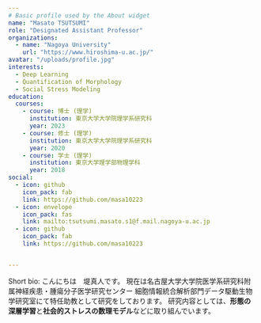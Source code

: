 ```yaml
---
# Basic profile used by the About widget
name: "Masato TSUTSUMI"
role: "Designated Assistant Professor"
organizations:
  - name: "Nagoya University"
    url: "https://www.hiroshima-u.ac.jp/"
avatar: "/uploads/profile.jpg"
interests:
  - Deep Learning
  - Quantification of Morphology
  - Social Stress Modeling
education:
  courses:
    - course: 博士 (理学)
      institution: 東京大学大学院理学系研究科 
      year: 2023
    - course: 修士 (理学)
      institution: 東京大学大学院理学系研究科 
      year: 2020
    - course: 学士 (理学)
      institution: 東京大学理学部物理学科 
      year: 2018
social:
  - icon: github
    icon_pack: fab
    link: https://github.com/masa10223
  - icon: envelope
    icon_pack: fas
    link: mailto:tsutsumi.masato.s1@f.mail.nagoya-u.ac.jp
  - icon: github
    icon_pack: fab
    link: https://github.com/masa10223


---
```


Short bio: こんにちは　堤真人です。
現在は名古屋大学大学院医学系研究科附属神経疾患・腫瘍分子医学研究センター 細胞情報統合解析部門データ駆動生物学研究室にて特任助教として研究をしております。
研究内容としては、**形態の深層学習**と**社会的ストレスの数理モデル**などに取り組んでいます。